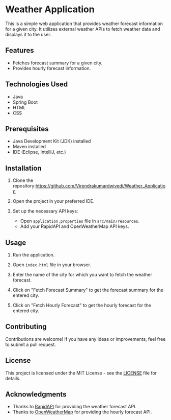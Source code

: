 # Weather Application

This is a simple web application that provides weather forecast information for a given city. It utilizes external weather APIs to fetch weather data and displays it to the user.

## Features

- Fetches forecast summary for a given city.
- Provides hourly forecast information.

## Technologies Used

- Java
- Spring Boot
- HTML
- CSS

## Prerequisites

- Java Development Kit (JDK) installed
- Maven installed
- IDE (Eclipse, IntelliJ, etc.)

## Installation

1. Clone the repository:https://github.com/Virendrakumardwivedi/Weather_Application
   



3. Open the project in your preferred IDE.

4. Set up the necessary API keys:

   - Open `application.properties` file in `src/main/resources`.
   - Add your RapidAPI and OpenWeatherMap API keys.

## Usage

1. Run the application.

2. Open `index.html` file in your browser.

3. Enter the name of the city for which you want to fetch the weather forecast.

4. Click on "Fetch Forecast Summary" to get the forecast summary for the entered city.

5. Click on "Fetch Hourly Forecast" to get the hourly forecast for the entered city.

## Contributing

Contributions are welcome! If you have any ideas or improvements, feel free to submit a pull request.

## License

This project is licensed under the MIT License - see the [LICENSE](LICENSE) file for details.

## Acknowledgments

- Thanks to [RapidAPI](https://rapidapi.com/) for providing the weather forecast API.
- Thanks to [OpenWeatherMap](https://openweathermap.org/) for providing the hourly forecast API.
